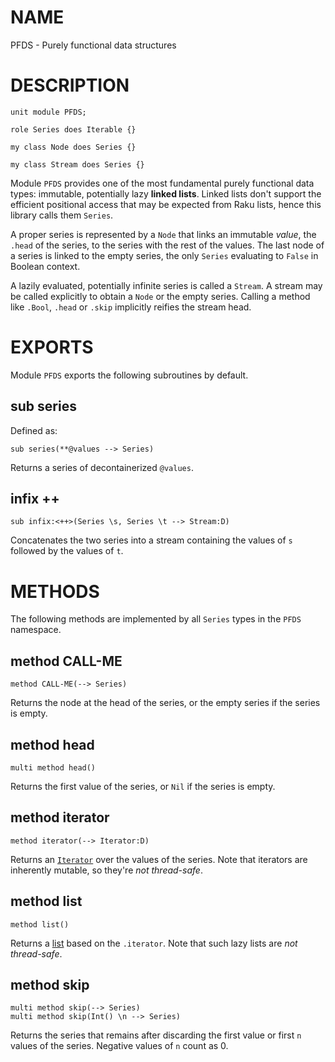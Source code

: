 NAME
====

PFDS - Purely functional data structures

DESCRIPTION
===========

    unit module PFDS;

    role Series does Iterable {}

    my class Node does Series {}

    my class Stream does Series {}

Module `PFDS` provides one of the most fundamental purely functional data types: immutable, potentially lazy **linked lists**. Linked lists don't support the efficient positional access that may be expected from Raku lists, hence this library calls them `Series`.

A proper series is represented by a `Node` that links an immutable *value*, the `.head` of the series, to the series with the rest of the values. The last node of a series is linked to the empty series, the only `Series` evaluating to `False` in Boolean context.

A lazily evaluated, potentially infinite series is called a `Stream`. A stream may be called explicitly to obtain a `Node` or the empty series. Calling a method like `.Bool`, `.head` or `.skip` implicitly reifies the stream head.

EXPORTS
=======

Module `PFDS` exports the following subroutines by default.

sub series
----------

Defined as:

    sub series(**@values --> Series)

Returns a series of decontainerized `@values`.

infix ++
--------

    sub infix:<++>(Series \s, Series \t --> Stream:D)

Concatenates the two series into a stream containing the values of `s` followed by the values of `t`.

METHODS
=======

The following methods are implemented by all `Series` types in the `PFDS` namespace.

method CALL-ME
--------------

    method CALL-ME(--> Series)

Returns the node at the head of the series, or the empty series if the series is empty.

method head
-----------

    multi method head()

Returns the first value of the series, or `Nil` if the series is empty.

method iterator
---------------

    method iterator(--> Iterator:D)

Returns an [`Iterator`](https://docs.raku.org/type/Iterator) over the values of the series. Note that iterators are inherently mutable, so they're *not thread-safe*.

method list
-----------

    method list()

Returns a [list](https://docs.raku.org/type/PositionalBindFailover#method_list) based on the `.iterator`. Note that such lazy lists are *not thread-safe*.

method skip
-----------

    multi method skip(--> Series)
    multi method skip(Int() \n --> Series)

Returns the series that remains after discarding the first value or first `n` values of the series. Negative values of `n` count as 0.

